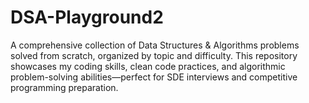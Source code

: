 # DSA-Playground2
A comprehensive collection of Data Structures &amp; Algorithms problems solved from scratch, organized by topic and difficulty. This repository showcases my coding skills, clean code practices, and algorithmic problem-solving abilities—perfect for SDE interviews and competitive programming preparation.
